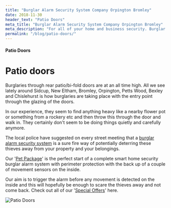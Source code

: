 ```yaml
---
title: "Burglar Alarm Security System Company Orpington Bromley"
date: 2018-11-30
header_text: "Patio Doors"
meta_title: "Burglar Alarm Security System Company Orpington Bromley"
meta_description: "For all of your home and business security. Burglar Alarm Servicing, Burglar Alarm Installation, Alarm Battery and CCTV. Call 020 8302 4065 or email us."
permalink: "/blog/patio-doors/"
---
```


#### Patio Doors

# Patio doors

Burglaries through rear patio/bi-fold doors are at an all time high. All we see lately around Sidcup, New Eltham, Bromley, Orpington, Petts Wood, Bexley and Chislehurst is how burglaries are taking place with the entry point through the glazing of the doors.

In our experience, they seem to find anything heavy like a nearby flower pot or something from a rockery etc and then throw this through the door and walk in. They certainly don\'t seem to be doing things quietly and carefully anymore.

The local police have suggested on every street meeting that a [burglar alarm security system](/categories/burglar-alarms/) is a sure fire way of potentially deterring these thieves away from your property and your belongings.

Our \'[Pet Package](/products/pet-package-849/)\' is the perfect start of a complete smart home security burglar alarm system with perimeter protection with the back up of a couple of movement sensors on the inside.

Our aim is to trigger the alarm before any movement is detected on the inside and this will hopefully be enough to scare the thieves away and not come back. Check out all of our \'[Special Offers](/categories/special-offers/)\' here.

![Patio Doors](https://res.cloudinary.com/kbs/image/upload/f4lkhisu0jjdsu5wyflc.jpg)